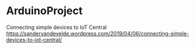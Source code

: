 # ArduinoProject

Connecting simple devices to IoT Central
https://sandervandevelde.wordpress.com/2019/04/06/connecting-simple-devices-to-iot-central/
